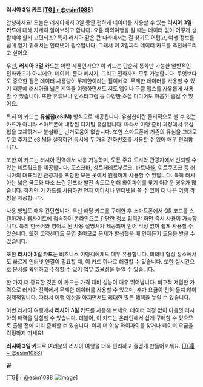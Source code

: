 **러시아 3일 카드 [[TG💪+ @esim1088](https://t.me/s/esim1088)]**

안녕하세요! 오늘은 러시아에서 3일 동안 편하게 데이터를 사용할 수 있는 **러시아 3일 카드**에 대해 자세히 알아보려고 합니다. 요즘 해외여행을 갈 때는 데이터 없이 어떻게 생활해야 할지 고민되죠? 특히 러시아 같은 큰 나라에서는 길 찾기도 어렵고, 여행 정보를 쉽게 얻기 위해서는 인터넷이 필수입니다. 그래서 이 3일짜리 데이터 카드를 추천해드리고 싶어요.

우선, **러시아 3일 카드**는 어떤 제품인가요? 이 카드는 단순히 통화만 가능한 일반적인 전화카드가 아니에요. 데이터, 문자 메시지, 그리고 전화까지 모두 가능합니다. 무엇보다도 중요한 점은 데이터 사용량이 무제한이라는 점이에요. 무제한 데이터를 사용할 수 있기 때문에 러시아의 넓은 지역을 여행하면서도 지도 앱이나 구글 맵스를 자유롭게 사용할 수 있습니다. 또한 유튜브나 인스타그램 등 다양한 소셜 미디어도 마음껏 즐길 수 있어요.

특히 이 카드는 **유심칩(eSIM)** 방식으로 제공됩니다. 유심칩이란 물리적으로 볼 수 있는 카드가 아니라 스마트폰에 내장된 디지털 유심입니다. 따라서 여행 준비 과정에서 유심칩을 교체하거나 분실하는 번거로움이 없습니다. 또한 스마트폰에 기존의 유심을 그대로 두고 추가로 eSIM을 설정하면 동시에 두 개의 전화번호를 사용할 수 있어 매우 편리합니다.

또한 이 카드는 러시아 전역에서 사용 가능하며, 모든 주요 도시와 관광지에서 신뢰할 수 있는 네트워크를 제공합니다. 모스크바, 상트페테르부르크, 바르나울, 이르쿠츠크 등 러시아의 대표적인 관광지를 포함한 모든 곳에서 원활하게 사용할 수 있답니다. 특히 러시아는 넓은 국토와 다소 느린 인프라 발전 속도로 인해 와이파이를 찾기 어려운 경우가 많습니다. 하지만 이 카드를 사용하면 언제 어디서나 인터넷을 쓸 수 있어 더 나은 여행 경험을 제공합니다.

사용 방법도 매우 간단합니다. 우선 해당 카드를 구매한 후 스마트폰에서 QR 코드를 스캔하거나 웹사이트에 접속하여 온라인으로 간단한 정보 입력만 하면 즉시 사용이 가능합니다. 특히 한국어와 영어로 된 사용 설명서가 제공되어 언어 걱정 없이 쉽게 사용할 수 있습니다. 또한 고객센터도 운영 중이므로 문제가 발생했을 때 언제든지 도움을 받을 수 있습니다.

또한 **러시아 3일 카드**는 비즈니스 여행객에게도 매우 유용합니다. 회의나 협상 장소에서도 빠르게 인터넷 연결이 필요할 때, 이 카드 하나로 해결할 수 있습니다. 또한 실시간으로 문서를 확인하고 수정할 수 있어 업무 효율성을 높일 수 있습니다.

한 가지 더 중요한 것은 이 카드는 가격 대비 성능이 매우 뛰어납니다. 비교적 저렴한 가격으로 러시아 전역에서 무제한 데이터를 사용할 수 있으며, 추가 요금이 전혀 들지 않아 경제적입니다. 따라서 여행 예산을 아끼면서도 최대한 많은 혜택을 누릴 수 있습니다.

이번 러시아 여행에서 **러시아 3일 카드**를 사용해 보세요. 데이터 걱정 없이 마음껏 러시아의 매력을 탐험할 수 있습니다. 더불어, 이 카드는 온라인에서 쉽게 구매할 수 있으므로 출발 전에 미리 준비할 수 있습니다. 이제 더 이상 와이파이를 찾거나 데이터 요금을 걱정하지 마세요!

**러시아 3일 카드**로 여러분의 러시아 여행을 더욱 편리하고 즐겁게 만들어보세요. [[TG💪+ @esim1088](https://t.me/s/esim1088)]

**끝**

[[TG💪+ @esim1088](https://t.me/s/esim1088) ![Image](https://i.postimg.cc/Y0z9fWf4/image.png)]